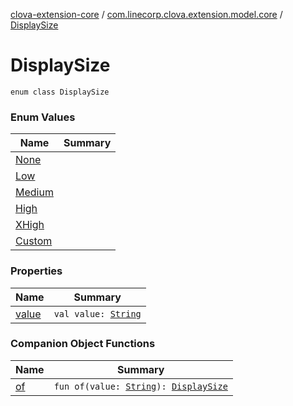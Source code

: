 [clova-extension-core](../../index.md) / [com.linecorp.clova.extension.model.core](../index.md) / [DisplaySize](./index.md)

# DisplaySize

`enum class DisplaySize`

### Enum Values

| Name | Summary |
|---|---|
| [None](-none.md) |  |
| [Low](-low.md) |  |
| [Medium](-medium.md) |  |
| [High](-high.md) |  |
| [XHigh](-x-high.md) |  |
| [Custom](-custom.md) |  |

### Properties

| Name | Summary |
|---|---|
| [value](value.md) | `val value: `[`String`](https://kotlinlang.org/api/latest/jvm/stdlib/kotlin/-string/index.html) |

### Companion Object Functions

| Name | Summary |
|---|---|
| [of](of.md) | `fun of(value: `[`String`](https://kotlinlang.org/api/latest/jvm/stdlib/kotlin/-string/index.html)`): `[`DisplaySize`](./index.md) |
